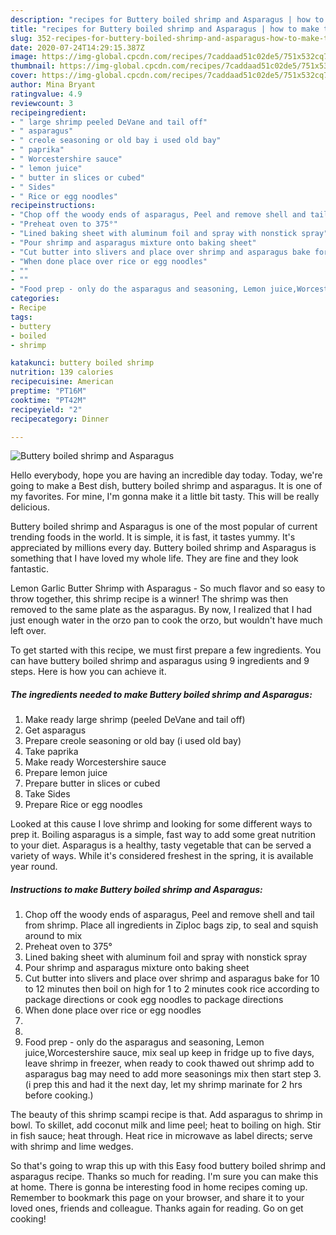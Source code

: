 ```yaml
---
description: "recipes for Buttery boiled shrimp and Asparagus | how to make the best Buttery boiled shrimp and Asparagus"
title: "recipes for Buttery boiled shrimp and Asparagus | how to make the best Buttery boiled shrimp and Asparagus"
slug: 352-recipes-for-buttery-boiled-shrimp-and-asparagus-how-to-make-the-best-buttery-boiled-shrimp-and-asparagus
date: 2020-07-24T14:29:15.387Z
image: https://img-global.cpcdn.com/recipes/7caddaad51c02de5/751x532cq70/buttery-boiled-shrimp-and-asparagus-recipe-main-photo.jpg
thumbnail: https://img-global.cpcdn.com/recipes/7caddaad51c02de5/751x532cq70/buttery-boiled-shrimp-and-asparagus-recipe-main-photo.jpg
cover: https://img-global.cpcdn.com/recipes/7caddaad51c02de5/751x532cq70/buttery-boiled-shrimp-and-asparagus-recipe-main-photo.jpg
author: Mina Bryant
ratingvalue: 4.9
reviewcount: 3
recipeingredient:
- " large shrimp peeled DeVane and tail off"
- " asparagus"
- " creole seasoning or old bay i used old bay"
- " paprika"
- " Worcestershire sauce"
- " lemon juice"
- " butter in slices or cubed"
- " Sides"
- " Rice or egg noodles"
recipeinstructions:
- "Chop off the woody ends of asparagus, Peel and remove shell and tail from shrimp. Place all ingredients in Ziploc bags zip, to seal and squish around to mix"
- "Preheat oven to 375°"
- "Lined baking sheet with aluminum foil and spray with nonstick spray"
- "Pour shrimp and asparagus mixture onto baking sheet"
- "Cut butter into slivers and place over shrimp and asparagus bake for 10 to 12 minutes then boil on high for 1 to 2 minutes cook rice according to package directions or cook egg noodles to package directions"
- "When done place over rice or egg noodles"
- ""
- ""
- "Food prep - only do the asparagus and seasoning, Lemon juice,Worcestershire sauce, mix seal up keep in fridge up to five days, leave shrimp in freezer, when ready to cook thawed out shrimp add to asparagus bag may need to add more seasonings mix then start step 3. (i prep this and had it the next day, let my shrimp marinate for 2 hrs before cooking.)"
categories:
- Recipe
tags:
- buttery
- boiled
- shrimp

katakunci: buttery boiled shrimp 
nutrition: 139 calories
recipecuisine: American
preptime: "PT16M"
cooktime: "PT42M"
recipeyield: "2"
recipecategory: Dinner

---
```



![Buttery boiled shrimp and Asparagus](https://img-global.cpcdn.com/recipes/7caddaad51c02de5/751x532cq70/buttery-boiled-shrimp-and-asparagus-recipe-main-photo.jpg)

Hello everybody, hope you are having an incredible day today. Today, we're going to make a Best dish, buttery boiled shrimp and asparagus. It is one of my favorites. For mine, I'm gonna make it a little bit tasty. This will be really delicious.

Buttery boiled shrimp and Asparagus is one of the most popular of current trending foods in the world. It is simple, it is fast, it tastes yummy. It's appreciated by millions every day. Buttery boiled shrimp and Asparagus is something that I have loved my whole life. They are fine and they look fantastic.

Lemon Garlic Butter Shrimp with Asparagus - So much flavor and so easy to throw together, this shrimp recipe is a winner! The shrimp was then removed to the same plate as the asparagus. By now, I realized that I had just enough water in the orzo pan to cook the orzo, but wouldn&#39;t have much left over.


To get started with this recipe, we must first prepare a few ingredients. You can have buttery boiled shrimp and asparagus using 9 ingredients and 9 steps. Here is how you can achieve it.

<!--inarticleads1-->

##### The ingredients needed to make Buttery boiled shrimp and Asparagus:

1. Make ready  large shrimp (peeled DeVane and tail off)
1. Get  asparagus
1. Prepare  creole seasoning or old bay (i used old bay)
1. Take  paprika
1. Make ready  Worcestershire sauce
1. Prepare  lemon juice
1. Prepare  butter in slices or cubed
1. Take  Sides
1. Prepare  Rice or egg noodles


Looked at this cause I love shrimp and looking for some different ways to prep it. Boiling asparagus is a simple, fast way to add some great nutrition to your diet. Asparagus is a healthy, tasty vegetable that can be served a variety of ways. While it&#39;s considered freshest in the spring, it is available year round. 

<!--inarticleads2-->

##### Instructions to make Buttery boiled shrimp and Asparagus:

1. Chop off the woody ends of asparagus, Peel and remove shell and tail from shrimp. Place all ingredients in Ziploc bags zip, to seal and squish around to mix
1. Preheat oven to 375°
1. Lined baking sheet with aluminum foil and spray with nonstick spray
1. Pour shrimp and asparagus mixture onto baking sheet
1. Cut butter into slivers and place over shrimp and asparagus bake for 10 to 12 minutes then boil on high for 1 to 2 minutes cook rice according to package directions or cook egg noodles to package directions
1. When done place over rice or egg noodles
1. 
1. 
1. Food prep - only do the asparagus and seasoning, Lemon juice,Worcestershire sauce, mix seal up keep in fridge up to five days, leave shrimp in freezer, when ready to cook thawed out shrimp add to asparagus bag may need to add more seasonings mix then start step 3. (i prep this and had it the next day, let my shrimp marinate for 2 hrs before cooking.)


The beauty of this shrimp scampi recipe is that. Add asparagus to shrimp in bowl. To skillet, add coconut milk and lime peel; heat to boiling on high. Stir in fish sauce; heat through. Heat rice in microwave as label directs; serve with shrimp and lime wedges. 

So that's going to wrap this up with this Easy food buttery boiled shrimp and asparagus recipe. Thanks so much for reading. I'm sure you can make this at home. There is gonna be interesting food in home recipes coming up. Remember to bookmark this page on your browser, and share it to your loved ones, friends and colleague. Thanks again for reading. Go on get cooking!
